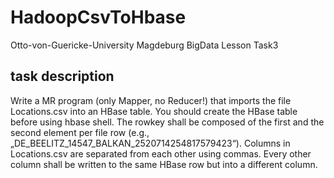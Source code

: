 # HadoopCsvToHbase
Otto-von-Guericke-University Magdeburg BigData Lesson Task3

## task description
Write a MR program (only Mapper, no Reducer!) that imports the file Locations.csv into an HBase table. You should create the HBase table before using hbase shell. The rowkey shall be composed of the first and the second element per file row (e.g., „DE_BEELITZ_14547_BALKAN_2520714254817579423“). Columns in Locations.csv are separated from each other using commas. Every other column shall be written to the same HBase row but into a different column.

